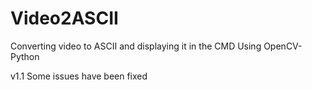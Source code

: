 # Video2ASCII
Converting video to ASCII and displaying it in the CMD
Using OpenCV-Python

v1.1 Some issues have been fixed
